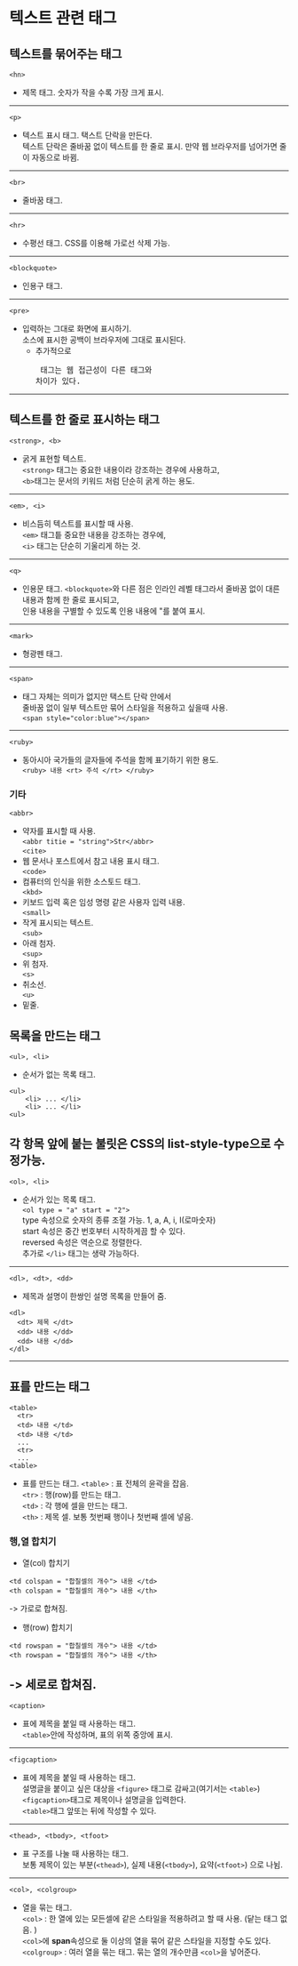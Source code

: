 # 텍스트 관련 태그    
## 텍스트를 묶어주는 태그     
```<hn>```     
+ 제목 태그. 숫자가 작을 수록 가장 크게 표시.   
-------------------------------       
```<p>```     
+ 텍스트 표시 태그. 택스트 단락을 만든다.   
텍스트 단락은 줄바꿈 없이 텍스트를 한 줄로 표시. 만약 웹 브라우저를 넘어가면 줄이 자동으로 바뀜.   
--------------------------------    
```<br>```     
+ 줄바꿈 태그.      
---------------------------------  
```<hr>```      
+ 수평선 태그. CSS를 이용해 가로선 삭제 가능.       
----------------------------------
```<blockquote>```   
+ 인용구 태그.      
-----------------------------------
```<pre>```     
+ 입력하는 그대로 화면에 표시하기.      
소스에 표시한 공백이 브라우저에 그대로 표시된다. 
  + 추가적으로 **<pre>** 태그는 웹 접근성이 다른 태그와 차이가 있다.        
-----------------------------------------
## 텍스트를 한 줄로 표시하는 태그       
```<strong>, <b>```     
+ 굵게 표현할 텍스트.       
```<strong>``` 태그는 중요한 내용이라 강조하는 경우에 사용하고,     
```<b>```태그는 문서의 키워드 처럼 단순히 굵게 하는 용도.         
---------------------------------------
```<em>, <i>```     
+ 비스듬히 텍스트를 표시할 때 사용.     
```<em>``` 태그틑 중요한 내용을 강조하는 경우에,      
```<i>``` 태그는 단순히 기울리게 하는 것.             
---------------------------------------
```<q>```       
+ 인용문 태그. ```<blockquote>```와 다른 점은 인라인 레벨 태그라서 줄바꿈 없이 대른 내용과 함께 한 줄로 표시되고,     
인용 내용을 구별할 수 있도록 인용 내용에 "를 붙여 표시.     
-----------------------------------------
```<mark>```        
+ 형광펜 태그.          
----------------------------------------    
```<span>```        
+ 태그 자체는 의미가 없지만 택스트 단락 안에서      
줄바꿈 없이 일부 텍스트만 묶어 스타일을 적용하고 싶을때 사용.       
```<span style="color:blue"></span>```          
-------------------------------------------
```<ruby>```        
+ 동아시아 국가들의 글자들에 주석을 함께 표기하기 위한 용도.        
```<ruby> 내용 <rt> 주석 </rt> </ruby>```       
### 기타         
```<abbr>```        
+ 약자를 표시할 때 사용.        
```<abbr titie = "string">Str</abbr>```         
```<cite>```            
+ 웹 문서나 포스트에서 참고 내용 표시 태그.             
```<code>```            
+ 컴퓨터의 인식을 위한 소스토드 태그.           
```<kbd>```             
+ 키보드 입력 혹은 임성 명령 같은 사용자 입력 내용.         
```<small>```           
+ 작게 표시되는 텍스트.             
```<sub>```         
+ 아래 첨자.            
```<sup>```                 
+ 위 첨자.              
```<s>```           
+ 취소선.           
```<u>```           
+ 밑줄.             
## 목록을 만드는 태그           
```<ul>, <li>```            
+ 순서가 없는 목록 태그.    
```
<ul>     
    <li> ... </li>
    <li> ... </li>        
<ul>
```       
각 항목 앞에 붙는 불릿은 CSS의 list-style-type으로 수정가능.        
-------------------------------
```<ol>, <li>```            
+ 순서가 있는 목록 태그.    
```<ol type = "a" start = "2">```       
  type 속성으로 숫자의 종류 조절 가능. 1, a, A, i, I(로마숫자)        
  start 속성은 중간 번호부터 시작하게끔 할 수 있다.             
  reversed 속성은 역순으로 정렬한다.        
추가로 ```</li>``` 태그는 생략 가능하다.      
-------------------------------         
```<dl>, <dt>, <dd>```          
+ 제목과 설명이 한쌍인 설명 목록을 만들어 줌.           
```
<dl>
  <dt> 제목 </dt>
  <dd> 내용 </dd>
  <dd> 내용 </dd>
</dl>
```
-------------------------------
## 표를 만드는 태그         
```
<table>
  <tr>
  <td> 내용 </td>
  <td> 내용 </td>
  ...
  <tr>
  ...
<table>
```    
+ 표를 만드는 태그. 
```<table>``` : 표 전체의 윤곽을 잡음.            
```<tr>```  : 행(row)를 만드는 태그.        
```<td>``` : 각 행에 셀을 만드는 태그.          
```<th>``` : 제목 셀. 보통 첫번째 행이나 첫번째 셀에 넣음.      
### 행,열 합치기  
+ 열(col) 합치기                
```
<td colspan = "합칠셀의 개수"> 내용 </td>
<th colspan = "합칠셀의 개수"> 내용 </th>
```         
-> 가로로 합쳐짐.           
+ 행(row) 합치기            
```
<td rowspan = "합칠셀의 개수"> 내용 </td>
<th rowspan = "합칠셀의 개수"> 내용 </th>
```         
-> 세로로 합쳐짐.           
---------------------------------
```<caption>```         
+ 표에 제목을 붙일 때 사용하는 태그.            
```<table>```안에 작성하며, 표의 위쪽 중앙에 표시.      
-----------------------------------      
```<figcaption>```          
+ 표에 제목을 붙일 때 사용하는 태그.            
설명글을 붙이고 싶은 대상을 ```<figure>``` 태그로 감싸고(여기서는 ```<table>```)          
```<figcaption>```태그로 제목이나 설명글을 입력한다.        
```<table>```태그 앞또는 뒤에 작성할 수 있다.             
---------------------------------------     

```<thead>, <tbody>, <tfoot>``` 
+ 표 구조를 나눌 때 사용하는 태그.      
보통 제목이 있는 부분(```<thead>```), 실제 내용(```<tbody>```), 요약(```<tfoot>```) 으로 나뉨.            
-----------------------------------------
```<col>, <colgroup>```             
+ 열을 묶는 태그.       
```<col>``` : 한 열에 있는 모든셀에 같은 스타일을 적용하려고 할 때 사용. (닽는 태그 없음. )           
```<col>```에 **span**속성으로 둘 이상의 열을 묶어 같은 스타일을 지정할 수도 있다.        
```<colgroup>``` : 여러 열을 묶는 태그. 묶는 열의 개수만큼 ```<col>```을 넣어준다. 

